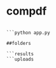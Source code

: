 # compdf

```pip install flask PyMuPDF pillow opencv-python img2pdf

```python app.py

##folders

```results
```uploads
